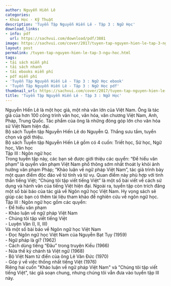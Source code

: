 ```yaml
---
author: Nguyễn Hiến Lê
categories:
- Khoa Học - Kỹ Thuật
description: 'Tuyển Tập Nguyễn Hiến Lê - Tập 3 : Ngữ Học'
download_links:
- info: pdf
  url: https://sachvui.com/download/pdf/3881
image: https://sachvui.com/cover/2017/tuyen-tap-nguyen-hien-le-tap-3-ngu-hoc.jpg
layout: post
permalink: /tuyen-tap-nguyen-hien-le-tap-3-ngu-hoc.html
tags:
- tải sách miễn phí
- tải sách nhanh
- tải ebooks miễn phí
- pdf miễn phí
- 'Tuyển Tập Nguyễn Hiến Lê - Tập 3 : Ngữ Học ebook'
- 'Tuyển Tập Nguyễn Hiến Lê - Tập 3 : Ngữ Học pdf'
thumbnail_url: https://sachvui.com/cover/2017/tuyen-tap-nguyen-hien-le-tap-3-ngu-hoc.jpg
title: 'Tuyển Tập Nguyễn Hiến Lê - Tập 3 : Ngữ Học'
---
```


 <div class="item-desc text-justify"> <p>Nguyễn Hiến Lê là một học giả, một nhà văn lớn của Việt Nam. Ông là tác giả của hơn 100 công trình văn học, văn hóa, văn chương Việt Nam, Anh, Pháp, Trung Quốc. Tác phẩm của ông là những đóng góp lớn cho văn hóa sử Việt Nam hiện đại.<br>Bộ sách Tuyển tập Nguyễn Hiến Lê do Nguyễn Q. Thắng sưu tầm, tuyển chọn và giới thiệu.<br>Bộ sách Tuyển tập Nguyễn Hiến Lê gồm có 4 cuốn: Triết học, Sử học, Ngữ học, Văn học<br>Tập III : Ngôn ngữ học<br>Trong tuyển tập này, các bạn sẽ được giới thiệu các quyển: “Để hiểu văn phạm” là quyển văn phạm Việt Nam phổ thông sớm nhất thoát ly khỏi ảnh hưởng văn phạm Pháp; “Khảo luận về ngữ pháp Việt Nam”, tác giả trình bày một quan điểm độc đáo về từ tính và từ vụ. Quan điểm này phù hợp với tinh thần tiếng Việt; “Chúng tôi tập viết tiếng Việt” là một số bài viết về cách sử dụng và hành văn của tiếng Việt hiện đại. Ngoài ra, tuyển tập còn trích đăng một số bài báo của tác giả về Ngôn ngữ học Việt Nam. Hy vọng sách sẽ giúp các bạn có thêm tài liệu tham khảo để nghiên cứu về ngôn ngữ học.<br>Tập III : Ngôn ngữ học gồm các quyển:<br>- Để hiểu văn phạm<br>- Khảo luận về ngữ pháp Việt Nam<br>- Chúng tôi tập viết tiếng Việt<br>- Luyện Văn (I, II, III)<br>Và một số bài báo về Ngôn ngữ học Việt Nam<br>- Đọc Ngôn ngữ học Việt Nam của Nguyễn Bạt Tụy (1959)<br>- Ngữ pháp là gì? (1962)<br>- Cách dùng tiếng “Đâu” trong truyện Kiều (1966)<br>- Nửa thế kỷ chánh tả Việt ngữ (1968)<br>- Bộ Việt Nam từ điển của ông Lê Văn Đức (1970)<br>- Góp ý về việc thống nhất tiếng Việt (1976)<br>Riêng hai cuốn "Khảo luận về ngữ pháp Việt Nam" và "Chúng tôi tập viết tiếng Việt", tác giả soạn chung, nhưng chúng tôi vẫn đưa vào tuyển tập III này. </p> </div>